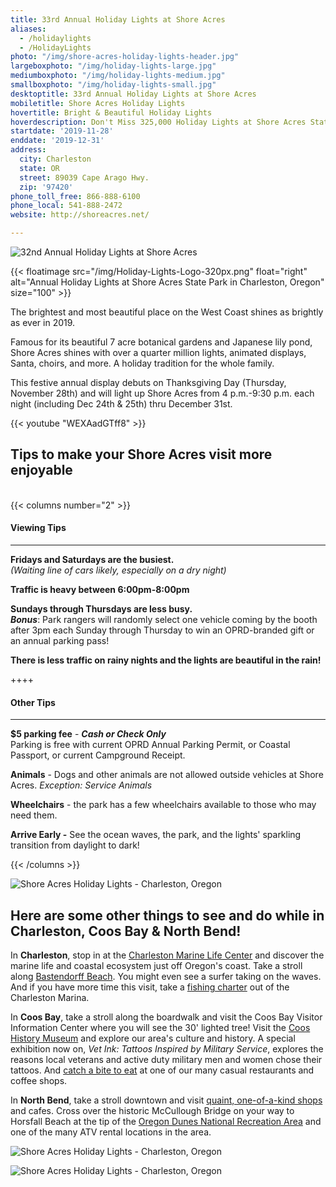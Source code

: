 ```yaml
---
title: 33rd Annual Holiday Lights at Shore Acres
aliases:
  - /holidaylights
  - /HolidayLights
photo: "/img/shore-acres-holiday-lights-header.jpg"
largeboxphoto: "/img/holiday-lights-large.jpg"
mediumboxphoto: "/img/holiday-lights-medium.jpg"
smallboxphoto: "/img/holiday-lights-small.jpg"
desktoptitle: 33rd Annual Holiday Lights at Shore Acres
mobiletitle: Shore Acres Holiday Lights
hovertitle: Bright & Beautiful Holiday Lights
hoverdescription: Don't Miss 325,000 Holiday Lights at Shore Acres State Park
startdate: '2019-11-28'
enddate: '2019-12-31'
address:
  city: Charleston
  state: OR
  street: 89039 Cape Arago Hwy.
  zip: '97420'
phone_toll_free: 866-888-6100
phone_local: 541-888-2472
website: http://shoreacres.net/

---
```

![32nd Annual Holiday Lights at Shore Acres](/img/holiday-lights-695x322.jpg)

{{< floatimage src="/img/Holiday-Lights-Logo-320px.png" float="right" alt="Annual Holiday Lights at Shore Acres State Park in Charleston, Oregon" size="100" >}}

The brightest and most beautiful place on the West Coast shines as brightly as ever in 2019.

Famous for its beautiful 7 acre botanical gardens and Japanese lily pond, Shore Acres shines with over a quarter million lights, animated displays, Santa, choirs, and more. A holiday tradition for the whole family.

This festive annual display debuts on Thanksgiving Day (Thursday, November 28th) and will light up Shore Acres from 4 p.m.-9:30 p.m. each night (including Dec 24th & 25th) thru December 31st.

{{< youtube "WEXAadGTff8" >}}
<br>

## Tips to make your Shore Acres visit more enjoyable

<br>
{{< columns number="2" >}}

#### Viewing Tips

***

**Fridays and Saturdays are the busiest.**  
_(Waiting line of cars likely, especially on a dry night)_

**Traffic is heavy between 6:00pm-8:00pm**

**Sundays through Thursdays are less busy.**  
**_Bonus_**: Park rangers will randomly select one vehicle coming by the booth after 3pm each Sunday through Thursday to win an OPRD-branded gift or an annual parking pass!

**There is less traffic on rainy nights and the lights are beautiful in the rain!**

\++++

#### Other Tips

***

**$5 parking fee** - **_Cash or Check Only_**  
Parking is free with current OPRD Annual Parking Permit, or Coastal Passport, or current Campground Receipt.

**Animals** - Dogs and other animals are not allowed outside vehicles at Shore Acres. _Exception: Service Animals_

**Wheelchairs** - the park has a few wheelchairs available to those who may need them.

**Arrive Early -**  See the ocean waves, the park, and the lights' sparkling transition from daylight to dark!

{{< /columns >}}

![Shore Acres Holiday Lights - Charleston, Oregon](/img/Shore-Acres-Holiday-Lights-Collage-2.jpg)

## **Here are some other things to see and do while in Charleston, Coos Bay & North Bend!**

In **Charleston**, stop in at the [Charleston Marine Life Center](http://www.charlestonmarinelifecenter.com/) and discover the marine life and coastal ecosystem just off Oregon's coast. Take a stroll along [Bastendorff Beach](https://oregonsadventurecoast.com/blog/2017-08-29-spotlight-on-bastendorff-beach/). You might even see a surfer taking on the waves. And if you have more time this visit, take a [fishing charter](https://oregonsadventurecoast.com/tour-guides-and-charters/) out of the Charleston Marina.

In **Coos Bay**, take a stroll along the boardwalk and visit the Coos Bay Visitor Information Center where you will see the 30' lighted tree! Visit the [Coos History Museum](https://cooshistory.org/) and explore our area's culture and history. A special exhibition now on, _Vet Ink: Tattoos Inspired by Military Service_, explores the reasons local veterans and active duty military men and women chose their tattoos. And [catch a bite to eat](https://oregonsadventurecoast.com/dining/) at one of our many casual restaurants and coffee shops.

In **North Bend**, take a stroll downtown and visit [quaint, one-of-a-kind shops](https://oregonsadventurecoast.com/shopping/) and cafes. Cross over the historic McCullough Bridge on your way to Horsfall Beach at the tip of the [Oregon Dunes National Recreation Area](https://oregonsadventurecoast.com/untamed-dunes/) and one of the many ATV rental locations in the area.

![Shore Acres Holiday Lights - Charleston, Oregon](/img/Shore-Acres-Holiday-Lights-Collage-3.jpg)

![Shore Acres Holiday Lights - Charleston, Oregon](/img/holiday-lights-shore-acres-panoramic.jpg)